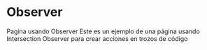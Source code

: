 # Observer
Pagina usando Observer
Este es un ejemplo de una página usando Intersection Observer para crear acciones en trozos de código
